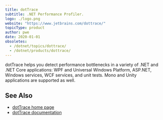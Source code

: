 ```yaml
---
title: dotTrace
subtitle: .NET Performance Profiler.
logo: ./logo.png
website: "https://www.jetbrains.com/dottrace/"
topicType: product
author: pwe
date: 2020-01-01
obsoletes:
  - /dotnet/topics/dottrace/
  - /dotnet/products/dottrace/
---
```


dotTrace helps you detect performance bottlenecks in a variety of .NET and .NET Core applications: WPF and Universal Windows Platform, ASP.NET, Windows services, WCF services, and unit tests. Mono and Unity applications are supported as well.

## See Also

- [dotTrace home page](https://www.jetbrains.com/dottrace/)
- [dotTrace documentation](https://www.jetbrains.com/profiler/documentation/documentation.html)
